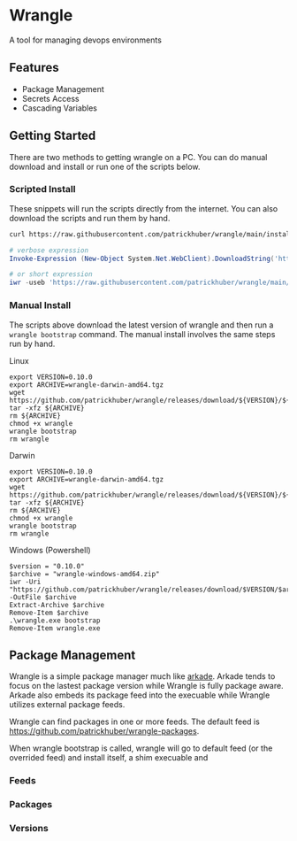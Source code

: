 # Wrangle 

A tool for managing devops environments

## Features

* Package Management
* Secrets Access
* Cascading Variables

## Getting Started

There are two methods to getting wrangle on a PC. You can do manual download and install or run one of the scripts below. 

### Scripted Install

These snippets will run the scripts directly from the internet. You can also download the scripts and run them by hand. 

```bash
curl https://raw.githubusercontent.com/patrickhuber/wrangle/main/install.sh | bash
```

```powershell
# verbose expression
Invoke-Expression (New-Object System.Net.WebClient).DownloadString('https://raw.githubusercontent.com/patrickhuber/wrangle/main/install.ps1')

# or short expression
iwr -useb 'https://raw.githubusercontent.com/patrickhuber/wrangle/main/install.ps1' | iex
```

### Manual Install

The scripts above download the latest version of wrangle and then run a `wrangle bootstrap` command. The manual install involves the same steps run by hand.

Linux

```
export VERSION=0.10.0
export ARCHIVE=wrangle-darwin-amd64.tgz
wget https://github.com/patrickhuber/wrangle/releases/download/${VERSION}/${ARCHIVE}
tar -xfz ${ARCHIVE}
rm ${ARCHIVE}
chmod +x wrangle
wrangle bootstrap
rm wrangle
```

Darwin

```
export VERSION=0.10.0
export ARCHIVE=wrangle-darwin-amd64.tgz
wget https://github.com/patrickhuber/wrangle/releases/download/${VERSION}/${ARCHIVE}
tar -xfz ${ARCHIVE}
rm ${ARCHIVE}
chmod +x wrangle
wrangle bootstrap
rm wrangle
```

Windows (Powershell)

```
$version = "0.10.0"
$archive = "wrangle-windows-amd64.zip"
iwr -Uri "https://github.com/patrickhuber/wrangle/releases/download/$VERSION/$archive" -OutFile $archive
Extract-Archive $archive
Remove-Item $archive
.\wrangle.exe bootstrap
Remove-Item wrangle.exe
```

## Package Management

Wrangle is a simple package manager much like [arkade](https://github.com/alexellis/arkade). Arkade tends to focus on the lastest package version while Wrangle is fully package aware. Arkade also embeds its package feed into the execuable while Wrangle utilizes external package feeds.

Wrangle can find packages in one or more feeds. The default feed is https://github.com/patrickhuber/wrangle-packages.

When wrangle bootstrap is called, wrangle will go to default feed (or the overrided feed) and install itself, a shim execuable and 

### Feeds

### Packages

### Versions
